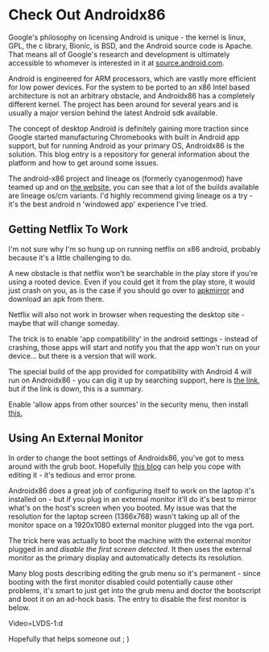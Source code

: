 # Check Out Androidx86

Google's philosophy on licensing Android is unique - the kernel is linux, GPL, the c library, Bionic, is BSD, and the Android source code is Apache. That means all of Google's research and development is ultimately accessible to whomever is interested in it at [source.android.com](https://source.android.com/).

Android is engineered for ARM processors, which are vastly more efficient for low power devices. For the system to be ported to an x86 Intel based architecture is not an arbitrary obstacle, and Androidx86 has a completely different kernel. The project has been around for several years and is usually a major version behind the latest Android sdk available.

The concept of desktop Android is definitely gaining more traction since Google started manufacturing Chromebooks with built in Android app support, but for running Android as your primary OS, Androidx86 is the solution. This blog entry is a repository for general information about the platform and how to get around some issues.

The android-x86 project and lineage os (formerly cyanogenmod) have teamed up and on [the website,](http://www.android-x86.org) you can see that a lot of the builds available are lineage os/cm variants. I'd highly recommend giving lineage os a try - it's the best android n 'windowed app' experience I've tried.  

## Getting Netflix To Work

I'm not sure why I'm so hung up on running netflix on x86 android, probably because it's a little challenging to do.  

A new obstacle is that netflix won't be searchable in the play store if you're using a rooted device. Even if you could get it from the play store, it would just crash on you, as is the case if you should go over to [apkmirror](https://www.apkmirror.com) and download an apk from there.  

Netflix will also not work in browser when requesting the desktop site - maybe that will change someday.  

The trick is to enable 'app compatibility' in the android settings - instead of crashing, those apps will start and notify you that the app won't run on your device... but there is a version that will work.  

The special build of the app provided for compatibility with Android 4 will run on Androidx86 - you can dig it up by searching support, here is [the link](https://help.netflix.com/en/node/57688), but if the link is down, this is a summary.

Enable 'allow apps from other sources' in the security menu, then install [this.](https://netflixhelp.s3.amazonaws.com/netflix-4.16-200147-release.apk)  

## Using An External Monitor

In order to change the boot settings of Androidx86, you've got to mess around with the grub boot. Hopefully [this blog](http://androidcarx86.blogspot.com/2012/04/android-x86-and-external-monitor-vga.html) can help you cope with editing it - it's tedious and error prone.

Androidx86 does a great job of configuring itself to work on the laptop it's installed on - but if you plug in an external monitor it'll do it's best to mirror what's on the host's screen when you booted. My issue was that the resolution for the laptop screen (1366x768) wasn't taking up all of the monitor space on a 1920x1080 external monitor plugged into the vga port.

The trick here was actually to boot the machine with the external monitor plugged in and _disable the first screen detected_. It then uses the external monitor as the primary display and automatically detects its resolution.

Many blog posts describing editing the grub menu so it's permanent - since booting with the first monitor disabled could potentially cause other problems, it's smart to just get into the grub menu and doctor the bootscript and boot it on an ad-hock basis. The entry to disable the first monitor is below.

Video=LVDS-1:d

Hopefully that helps someone out ; )
